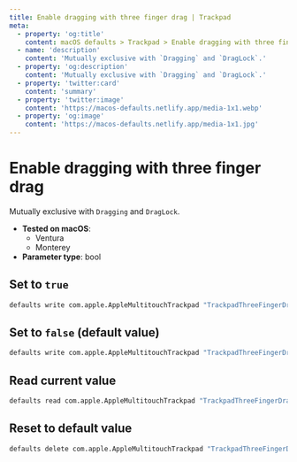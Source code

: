 ```yaml
---
title: Enable dragging with three finger drag | Trackpad
meta:
  - property: 'og:title'
    content: macOS defaults > Trackpad > Enable dragging with three finger drag
  - name: 'description'
    content: 'Mutually exclusive with `Dragging` and `DragLock`.'
  - property: 'og:description'
    content: 'Mutually exclusive with `Dragging` and `DragLock`.'
  - property: 'twitter:card'
    content: 'summary'
  - property: 'twitter:image'
    content: 'https://macos-defaults.netlify.app/media-1x1.webp'
  - property: 'og:image'
    content: 'https://macos-defaults.netlify.app/media-1x1.jpg'
---
```


# Enable dragging with three finger drag

Mutually exclusive with `Dragging` and `DragLock`.

<!-- break lists -->

- **Tested on macOS**:
  - Ventura
  - Monterey
- **Parameter type**: bool

## Set to `true`

```bash
defaults write com.apple.AppleMultitouchTrackpad "TrackpadThreeFingerDrag" -bool "true"
```

## Set to `false` (default value)

```bash
defaults write com.apple.AppleMultitouchTrackpad "TrackpadThreeFingerDrag" -bool "false"
```

## Read current value

```bash
defaults read com.apple.AppleMultitouchTrackpad "TrackpadThreeFingerDrag"
```

## Reset to default value

```bash
defaults delete com.apple.AppleMultitouchTrackpad "TrackpadThreeFingerDrag"
```
